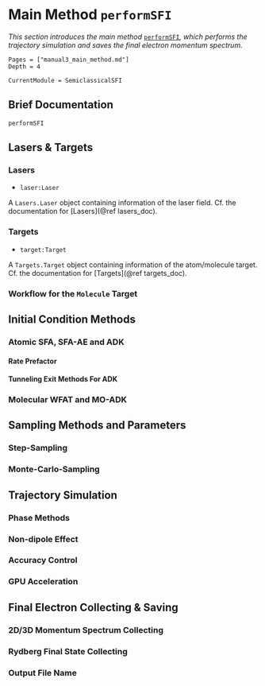 # Main Method `performSFI`

*This section introduces the main method* [`performSFI`](@ref)*, which performs the trajectory simulation and saves the final electron momentum spectrum.*

```@contents
Pages = ["manual3_main_method.md"]
Depth = 4
```

```@meta
CurrentModule = SemiclassicalSFI
```

## Brief Documentation

```@docs
performSFI
```

## Lasers & Targets

### Lasers

- `laser:Laser`

A `Lasers.Laser` object containing information of the laser field.
Cf. the documentation for [Lasers](@ref lasers_doc).

### Targets

- `target:Target`

A `Targets.Target` object containing information of the atom/molecule target.
Cf. the documentation for [Targets](@ref targets_doc).

### Workflow for the `Molecule` Target



## Initial Condition Methods

### Atomic SFA, SFA-AE and ADK

#### Rate Prefactor

#### Tunneling Exit Methods For ADK


### Molecular WFAT and MO-ADK


## Sampling Methods and Parameters

### Step-Sampling

### Monte-Carlo-Sampling


## Trajectory Simulation

### Phase Methods

### Non-dipole Effect

### Accuracy Control

### GPU Acceleration


## Final Electron Collecting & Saving

### 2D/3D Momentum Spectrum Collecting

### Rydberg Final State Collecting

### Output File Name
